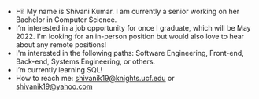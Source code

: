 - Hi! My name is Shivani Kumar. I am currently a senior working on her Bachelor in Computer Science.
- I’m interested in a job opportunity for once I graduate, which will be May 2022. I'm looking for an in-person position but would also love to hear about any remote positions!
- I'm interested in the following paths: Software Engineering, Front-end, Back-end, Systems Engineering, or others.
- I’m currently learning SQL!
- How to reach me: shivanik19@knights.ucf.edu or shivanik19@yahoo.com

<!---
ShivaniKumar1/ShivaniKumar1 is a ✨ special ✨ repository because its `README.md` (this file) appears on your GitHub profile.
You can click the Preview link to take a look at your changes.
--->
